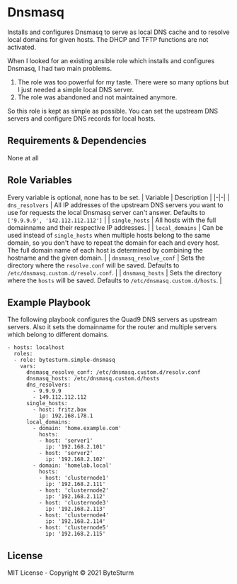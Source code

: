 Dnsmasq
=========

Installs and configures Dnsmasq to serve as local DNS cache and to resolve local domains for given hosts. The DHCP and TFTP functions are not activated.

When I looked for an existing ansible role which installs and configures Dnsmasq, I had two main problems.
1. The role was too powerful for my taste. There were so many options but I just needed a simple local DNS server.
2. The role was abandoned and not maintained anymore.

So this role is kept as simple as possible. You can set the upstream DNS servers and configure DNS records for local hosts.

Requirements & Dependencies
---------------------------

None at all

Role Variables
--------------

Every variable is optional, none has to be set.
| Variable | Description |
|-|-|
| `dns_resolvers` | All IP addresses of the upstream DNS servers you want to use for requests the local Dnsmasq server can't answer. Defaults to `['9.9.9.9', '142.112.112.112']` |
| `single_hosts` | All hosts with the full domainname and their respective IP addresses. |
| `local_domains` | Can be used instead of `single_hosts` when multiple hosts belong to the same domain, so you don't have to repeat the domain for each and every host. The full domain name of each host is determined by combining the hostname and the given domain. |
| `dnsmasq_resolve_conf` | Sets the directory where the `resolve.conf` will be saved. Defaults to `/etc/dnsmasq.custom.d/resolv.conf`. |
| `dnsmasq_hosts` | Sets the directory where the `hosts` will be saved. Defaults to `/etc/dnsmasq.custom.d/hosts`. |

Example Playbook
----------------

The following playbook configures the Quad9 DNS servers as upstream servers. Also it sets the domainname for the router and multiple servers which belong to different domains.

    - hosts: localhost
      roles:
      - role: bytesturm.simple-dnsmasq
        vars:
          dnsmasq_resolve_conf: /etc/dnsmasq.custom.d/resolv.conf
          dnsmasq_hosts: /etc/dnsmasq.custom.d/hosts
          dns_resolvers:
            - 9.9.9.9
            - 149.112.112.112
          single_hosts:
            - host: fritz.box
              ip: 192.168.178.1
          local_domains:
            - domain: 'home.example.com'
              hosts:
              - host: 'server1'
                ip: '192.168.2.101'
              - host: 'server2'
                ip: '192.168.2.102'
            - domain: 'homelab.local'
              hosts:
              - host: 'clusternode1'
                ip: '192.168.2.111'
              - host: 'clusternode2'
                ip: '192.168.2.112'
              - host: 'clusternode3'
                ip: '192.168.2.113'
              - host: 'clusternode4'
                ip: '192.168.2.114'
              - host: 'clusternode5'
                ip: '192.168.2.115'

License
-------

MIT License - Copyright &copy; 2021 ByteSturm
